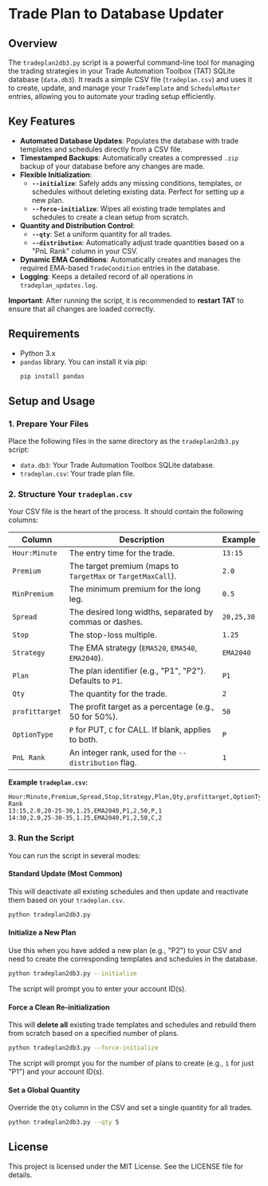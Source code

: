 # Trade Plan to Database Updater

## Overview

The `tradeplan2db3.py` script is a powerful command-line tool for managing the trading strategies in your Trade Automation Toolbox (TAT) SQLite database (`data.db3`). It reads a simple CSV file (`tradeplan.csv`) and uses it to create, update, and manage your `TradeTemplate` and `ScheduleMaster` entries, allowing you to automate your trading setup efficiently.

## Key Features

- **Automated Database Updates**: Populates the database with trade templates and schedules directly from a CSV file.
- **Timestamped Backups**: Automatically creates a compressed `.zip` backup of your database before any changes are made.
- **Flexible Initialization**:
  - **`--initialize`**: Safely adds any missing conditions, templates, or schedules without deleting existing data. Perfect for setting up a new plan.
  - **`--force-initialize`**: Wipes all existing trade templates and schedules to create a clean setup from scratch.
- **Quantity and Distribution Control**:
  - **`--qty`**: Set a uniform quantity for all trades.
  - **`--distribution`**: Automatically adjust trade quantities based on a "PnL Rank" column in your CSV.
- **Dynamic EMA Conditions**: Automatically creates and manages the required EMA-based `TradeCondition` entries in the database.
- **Logging**: Keeps a detailed record of all operations in `tradeplan_updates.log`.

**Important**: After running the script, it is recommended to **restart TAT** to ensure that all changes are loaded correctly.

## Requirements

- Python 3.x
- `pandas` library. You can install it via pip:
  ```bash
  pip install pandas
  ```

## Setup and Usage

### 1. Prepare Your Files

Place the following files in the same directory as the `tradeplan2db3.py` script:
- `data.db3`: Your Trade Automation Toolbox SQLite database.
- `tradeplan.csv`: Your trade plan file.

### 2. Structure Your `tradeplan.csv`

Your CSV file is the heart of the process. It should contain the following columns:

| Column         | Description                                                 | Example        |
|----------------|-------------------------------------------------------------|----------------|
| `Hour:Minute`  | The entry time for the trade.                               | `13:15`        |
| `Premium`      | The target premium (maps to `TargetMax` or `TargetMaxCall`). | `2.0`          |
| `MinPremium`   | The minimum premium for the long leg.                       | `0.5`          |
| `Spread`       | The desired long widths, separated by commas or dashes.     | `20,25,30`     |
| `Stop`         | The stop-loss multiple.                                     | `1.25`         |
| `Strategy`     | The EMA strategy (`EMA520`, `EMA540`, `EMA2040`).            | `EMA2040`      |
| `Plan`         | The plan identifier (e.g., "P1", "P2"). Defaults to `P1`.   | `P1`           |
| `Qty`          | The quantity for the trade.                                 | `2`            |
| `profittarget` | The profit target as a percentage (e.g., 50 for 50%).      | `50`           |
| `OptionType`   | `P` for PUT, `C` for CALL. If blank, applies to both.       | `P`            |
| `PnL Rank`     | An integer rank, used for the `--distribution` flag.        | `1`            |

**Example `tradeplan.csv`:**
```csv
Hour:Minute,Premium,Spread,Stop,Strategy,Plan,Qty,profittarget,OptionType,PnL Rank
13:15,2.0,20-25-30,1.25,EMA2040,P1,2,50,P,1
14:30,2.0,25-30-35,1.25,EMA2040,P1,2,50,C,2
```

### 3. Run the Script

You can run the script in several modes:

#### Standard Update (Most Common)
This will deactivate all existing schedules and then update and reactivate them based on your `tradeplan.csv`.

```bash
python tradeplan2db3.py
```

#### Initialize a New Plan
Use this when you have added a new plan (e.g., "P2") to your CSV and need to create the corresponding templates and schedules in the database.

```bash
python tradeplan2db3.py --initialize
```
The script will prompt you to enter your account ID(s).

#### Force a Clean Re-initialization
This will **delete all** existing trade templates and schedules and rebuild them from scratch based on a specified number of plans.

```bash
python tradeplan2db3.py --force-initialize
```
The script will prompt you for the number of plans to create (e.g., `1` for just "P1") and your account ID(s).

#### Set a Global Quantity
Override the `Qty` column in the CSV and set a single quantity for all trades.

```bash
python tradeplan2db3.py --qty 5
```

## License

This project is licensed under the MIT License. See the LICENSE file for details.
